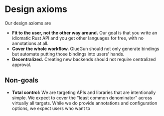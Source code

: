 # Design axioms

Our design axioms are

* **Fit to the user, not the other way around.** Our goal is that you write an idiomatic Rust API and you get other languages for free, with no annotations at all.
* **Cover the whole workflow.** GlueGun should not only generate bindings but automate putting those bindings into users' hands.
* **Decentralized.** Creating new backends should not require centralized approval.

## Non-goals

* **Total control:** We are targeting APIs and libraries that are intentionally simple. We expect to cover the "least common denominator" across virtually all targets. While we do provide annotations and configuration options, we expect users who want to 